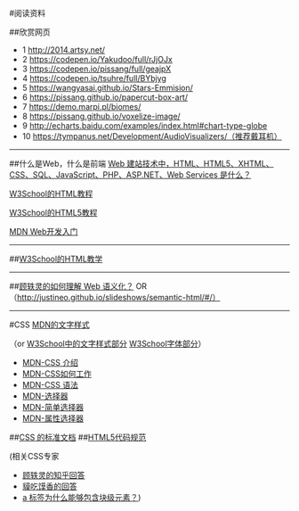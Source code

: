 #阅读资料


##欣赏网页
- 1 http://2014.artsy.net/
- 2 https://codepen.io/Yakudoo/full/rJjOJx
- 3 https://codepen.io/pissang/full/geajpX
- 4 https://codepen.io/tsuhre/full/BYbjyg
- 5 https://wangyasai.github.io/Stars-Emmision/
- 6 https://pissang.github.io/papercut-box-art/
- 7 https://demo.marpi.pl/biomes/
- 8 https://pissang.github.io/voxelize-image/
- 9 http://echarts.baidu.com/examples/index.html#chart-type-globe
- 10 https://tympanus.net/Development/AudioVisualizers/（推荐戴耳机）

***

##什么是Web，什么是前端
[Web 建站技术中，HTML、HTML5、XHTML、CSS、SQL、JavaScript、PHP、ASP.NET、Web Services 是什么？](https://www.zhihu.com/question/22689579)

[W3School的HTML教程](http://www.w3school.com.cn/html/index.asp)

[W3School的HTML5教程](http://www.w3school.com.cn/html5/index.asp)

[MDN Web开发入门](https://developer.mozilla.org/zh-CN/docs/Learn/Getting_started_with_the_web)

***
##[W3School的HTML教学 ](http://www.w3school.com.cn/html/index.asp)
***
##[顾轶灵的如何理解 Web 语义化？](https://www.zhihu.com/question/20455165)
OR（http://justineo.github.io/slideshows/semantic-html/#/）
***
#CSS
[MDN的文字样式](https://developer.mozilla.org/zh-CN/docs/Learn/CSS/%E4%B8%BA%E6%96%87%E6%9C%AC%E6%B7%BB%E5%8A%A0%E6%A0%B7%E5%BC%8F/Fundamentals)

（or [W3School中的文字样式部分](http://www.w3school.com.cn/css/css_text.asp) [W3School字体部分](http://www.w3school.com.cn/css/css_font.asp)）

- [MDN-CSS 介绍](https://developer.mozilla.org/zh-CN/docs/Learn/CSS/Introduction_to_CSS)
- [MDN-CSS如何工作](https://developer.mozilla.org/zh-CN/docs/Learn/CSS/Introduction_to_CSS/How_CSS_works)
- [MDN-CSS 语法](https://developer.mozilla.org/zh-CN/docs/Learn/CSS/Introduction_to_CSS/Syntax)
- [MDN-选择器](https://developer.mozilla.org/zh-CN/docs/Learn/CSS/Introduction_to_CSS/Selectors)
- [MDN-简单选择器](https://developer.mozilla.org/zh-CN/docs/Learn/CSS/Introduction_to_CSS/Simple_selectors)
- [MDN-属性选择器](https://developer.mozilla.org/zh-CN/docs/Learn/CSS/Introduction_to_CSS/Simple_selectors)

##[CSS 的标准文档](https://www.w3.org/TR/2011/REC-CSS2-20110607/)
##[HTML5代码规范](http://www.runoob.com/html/html5-syntax.html)

(相关CSS专家
- [顾轶灵的知乎回答](https://www.zhihu.com/question/19926700/answer/13376153)
- [貘吃馍香的回答](https://www.zhihu.com/question/264372456/answer/280662029)
- [a 标签为什么能够包含块级元素？](https://www.zhihu.com/question/34952563/answer/60672228))

